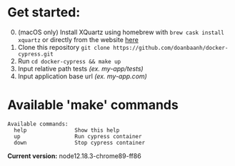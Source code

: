 # Get started:
0. (macOS only) Install XQuartz using homebrew with `brew cask install xquartz` or directly from the website [here](https://www.xquartz.org/)
1. Clone this repository `git clone https://github.com/doanbaanh/docker-cypress.git`
1. Run `cd docker-cypress && make up`
1. Input relative path tests *(ex. my-app/tests)*
1. Input application base url *(ex. my-app.com)*

# Available 'make' commands
```
Available commands:
  help               Show this help
  up                 Run cypress container
  down               Stop cypress container
```

**Current version:** node12.18.3-chrome89-ff86